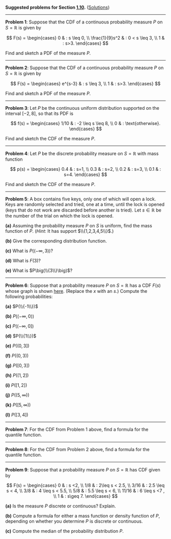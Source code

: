 **Suggested problems for Section [1.10](https://mml.johnmyersmath.com/stats-book/chapters/01-prob-spaces.html#distribution-and-quantile-functions).** ([Solutions](04-suggested-problems-sol.md))

---

**Problem 1**: Suppose that the CDF of a continuous probability measure $P$ on $S=\mathbb{R}$ is given by

$$
F(s) = \begin{cases}
0 & : s \leq 0, \\
\frac{1}{9}s^2 & : 0 < s \leq 3, \\
1 & : s>3.
\end{cases}
$$

Find and sketch a PDF of the measure $P$.

---

**Problem 2**: Suppose that the CDF of a continuous probability measure $P$ on $S=\mathbb{R}$ is given by

$$
F(s) = \begin{cases}
e^{s-3} & : s \leq 3, \\
1 & : s>3.
\end{cases}
$$

Find and sketch a PDF of the measure $P$.

---

**Problem 3**: Let $P$ be the continuous uniform distribution supported on the interval $[-2,8]$, so that its PDF is

$$
f(s) = \begin{cases}
1/10 & : -2 \leq s \leq 8, \\
0 & : \text{otherwise}.
\end{cases}
$$

Find and sketch the CDF of the measure $P$.

---

**Problem 4**: Let $P$ be the discrete probability measure on $S=\mathbb{R}$ with mass function

$$
p(s) = \begin{cases}
0.4 & : s=1, \\
0.3 & : s=2, \\
0.2 & : s=3, \\
0.1 & : s=4.
\end{cases}
$$

Find and sketch the CDF of the measure $P$.

---

**Problem 5**: A box contains five keys, only one of which will open a lock. Keys are randomly selected and tried, one at a time, until the lock is opened (keys that do not work are discarded before another is tried). Let $s\in \mathbb{R}$ be the number of the trial on which the lock is opened.

**(a)** Assuming the probability measure $P$ on $S$ is uniform, find the mass function of $P$. (*Hint*: It has support $\\{1,2,3,4,5\\}$.)

**(b)** Give the corresponding distribution function.

**(c)** What is $P\big((-\infty,3)\big)$?

**(d)** What is $F(3)$?

**(e)** What is $P\big(\\{3\\}\big)$?

---

**Problem 6**: Suppose that a probability measure $P$ on $S = \mathbb{R}$ has a CDF $F(s)$ whose graph is shown [here](../img/cdf.png). (Replace the $x$ with an $s$.) Compute the following probabilities:

**(a)** $P(\\{-1\\})$

**(b)** $P\big( (-\infty,0) \big)$

**(c)** $P \big( (-\infty,0] \big)$

**(d)** $P(\\{1\\})$

**(e)** $P \big( (0,3] \big)$

**(f)** $P \big( (0,3) \big)$

**(g)** $P \big( [0,3] \big)$

**(h)** $P \big( (1,2] \big)$

**(i)** $P \big( [1,2] \big)$

**(j)** $P \big( (5,\infty) \big)$

**(k)** $P \big( [5, \infty) \big)$

**(l)** $P\big([3,4] \big)$

---

**Problem 7**: For the CDF from Problem 1 above, find a formula for the quantile function.

---

**Problem 8**: For the CDF from Problem 2 above, find a formula for the quantile function.

---

**Problem 9**: Suppose that a probability measure $P$ on $S = \mathbb{R}$ has CDF given by

$$
F(s) = \begin{cases}
0 & : s <2, \\
1/8 & : 2\leq s < 2.5, \\
3/16 & : 2.5 \leq s < 4, \\
3/8 & : 4 \leq s < 5.5, \\
5/8 & : 5.5 \leq s < 6, \\
11/16 & : 6 \leq s <7 , \\
1 & : s\geq 7.
\end{cases}
$$

**(a)** Is the measure $P$ discrete or continuous? Explain.

**(b)** Compute a formula for either a mass function or density function of $P$, depending on whether you determine $P$ is discrete or continuous.

**(c)** Compute the median of the probability distribution $P$.
